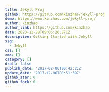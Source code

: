 ```yaml
---
title: Jekyll Proj
github: https://github.com/kinzhao/jekyll-proj
demo: https://www.kinzhao.com/jekyll-proj/
author: kinzhao
author_link: https://github.com/kinzhao
date: 2023-11-28T09:06:26.871Z
description: Getting Started with Jekyll
ssg:
  - Jekyll
css: []
cms: []
category: []
draft: false
publish_date: '2017-02-06T00:42:22Z'
update_date: '2017-02-06T00:51:39Z'
github_star: 0
github_fork: 0
---
```

